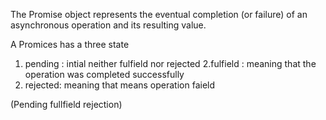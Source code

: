 The Promise object represents the eventual completion (or failure) of an asynchronous operation and its resulting value.


A Promices  has a three state
1. pending : intial neither fulfield nor rejected 
2.fulfield : meaning that the operation was completed successfully
3. rejected: meaning that means operation faield

(Pending fullfield rejection)
